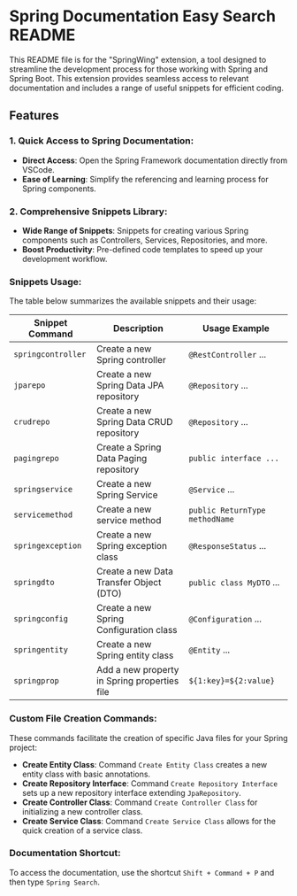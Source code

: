 # Spring Documentation Easy Search README

This README file is for the "SpringWing" extension, a tool designed to streamline the development process for those working with Spring and Spring Boot. This extension provides seamless access to relevant documentation and includes a range of useful snippets for efficient coding.

## Features

### 1. Quick Access to Spring Documentation:

- **Direct Access**: Open the Spring Framework documentation directly from VSCode.
- **Ease of Learning**: Simplify the referencing and learning process for Spring components.

### 2. Comprehensive Snippets Library:

- **Wide Range of Snippets**: Snippets for creating various Spring components such as Controllers, Services, Repositories, and more.
- **Boost Productivity**: Pre-defined code templates to speed up your development workflow.

### Snippets Usage:

The table below summarizes the available snippets and their usage:

| Snippet Command    | Description                                  | Usage Example                  |
| ------------------ | -------------------------------------------- | ------------------------------ |
| `springcontroller` | Create a new Spring controller               | `@RestController` ...          |
| `jparepo`          | Create a new Spring Data JPA repository      | `@Repository` ...              |
| `crudrepo`         | Create a new Spring Data CRUD repository     | `@Repository` ...              |
| `pagingrepo`       | Create a Spring Data Paging repository       | `public interface ...`         |
| `springservice`    | Create a new Spring Service                  | `@Service` ...                 |
| `servicemethod`    | Create a new service method                  | `public ReturnType methodName` |
| `springexception`  | Create a new Spring exception class          | `@ResponseStatus` ...          |
| `springdto`        | Create a new Data Transfer Object (DTO)      | `public class MyDTO` ...       |
| `springconfig`     | Create a new Spring Configuration class      | `@Configuration` ...           |
| `springentity`     | Create a new Spring entity class             | `@Entity` ...                  |
| `springprop`       | Add a new property in Spring properties file | `${1:key}=${2:value}`          |

### Custom File Creation Commands:

These commands facilitate the creation of specific Java files for your Spring project:

- **Create Entity Class**: Command `Create Entity Class` creates a new entity class with basic annotations.
- **Create Repository Interface**: Command `Create Repository Interface` sets up a new repository interface extending `JpaRepository`.
- **Create Controller Class**: Command `Create Controller Class` for initializing a new controller class.
- **Create Service Class**: Command `Create Service Class` allows for the quick creation of a service class.

### Documentation Shortcut:

To access the documentation, use the shortcut `Shift + Command + P` and then type `Spring Search`.
